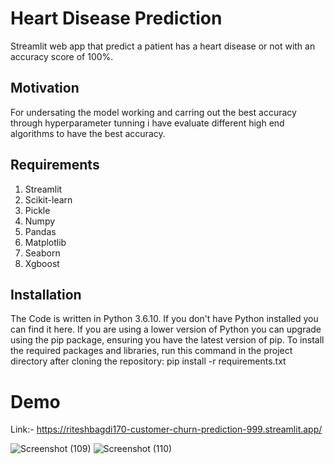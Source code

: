 # Heart Disease Prediction
Streamlit web app that predict a patient has a heart disease or not with an accuracy score of 100%.

## Motivation

For undersating the model working and carring out the best accuracy through hyperparameter tunning i have evaluate different high end algorithms to have the best accuracy.

## Requirements

1. Streamlit
2. Scikit-learn
3. Pickle
4. Numpy
5. Pandas
6. Matplotlib
7. Seaborn
8. Xgboost

## Installation

The Code is written in Python 3.6.10. If you don't have Python installed you can find it here. If you are using a lower version of Python you can upgrade using the pip package, ensuring you have the latest version of pip. To install the required packages and libraries, run this command in the project directory after cloning the repository:
pip install -r requirements.txt

# Demo

Link:- https://riteshbagdi170-customer-churn-prediction-999.streamlit.app/

![Screenshot (109)](https://user-images.githubusercontent.com/40036155/210104729-1df47e02-b151-47fb-99d6-562a00720ecd.png)
![Screenshot (110)](https://user-images.githubusercontent.com/40036155/210104730-fbaac28f-7a2f-4419-8897-25d926ecd480.png)

